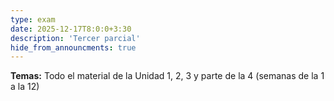 ```yaml
---
type: exam
date: 2025-12-17T8:0:0+3:30
description: 'Tercer parcial'
hide_from_announcments: true
---
```

**Temas:**
Todo el material de la Unidad 1, 2, 3 y parte de la 4 (semanas de la 1 a la 12)
